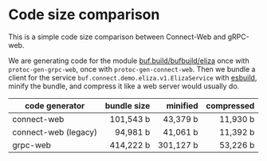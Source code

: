 # Code size comparison

This is a simple code size comparison between Connect-Web and gRPC-web.

We are generating code for the module [buf.build/bufbuild/eliza](https://buf.build/bufbuild/eliza)
once with `protoc-gen-grpc-web`, once with `protoc-gen-connect-web`. 
Then we bundle a client for the service `buf.connect.demo.eliza.v1.ElizaService` 
with [esbuild](https://esbuild.github.io/), minify the bundle, and compress 
it like a web server would usually do.

| code generator | bundle size        | minified               | compressed           |
|----------------|-------------------:|-----------------------:|---------------------:|
| connect-web    | 101,543 b | 43,379 b | 11,930 b |
| connect-web (legacy) | 94,981 b | 41,061 b | 11,392 b |
| grpc-web       | 414,222 b    | 301,127 b    | 53,226 b |
